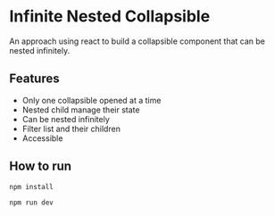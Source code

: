 # Infinite Nested Collapsible

An approach using react to build a collapsible component that can be nested infinitely.

## Features

- Only one collapsible opened at a time
- Nested child manage their state
- Can be nested infinitely
- Filter list and their children
- Accessible

## How to run

```bash
npm install

npm run dev
```
